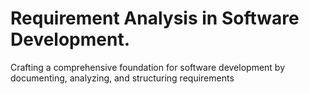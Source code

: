 # Requirement Analysis in Software Development.
Crafting a comprehensive foundation for software development by documenting, analyzing, and structuring requirements